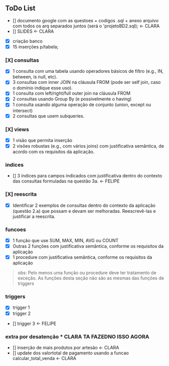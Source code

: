 ## ToDo List
- [] documento google com as questoes + codigos .sql  + anexo arquivo com todos os arq separados juntos (será o 'projetoBD2.sql); <- CLARA
- [] SLIDES <- CLARA
- [X] criação banco 
- [X] 15 inserções p/tabela;
### [X] consultas 
- [X] 1 consulta com uma tabela usando operadores básicos de filtro (e.g., IN,  between, is null, etc).  
- [X]  3 consultas com inner JOIN na cláusula FROM (pode ser self join, caso o  domínio indique esse uso).  
- [X] 1 consulta com left/right/full outer join na cláusula FROM 
- [X] 2 consultas usando Group By (e possivelmente o having) 
- [X] 1 consulta usando alguma operação de conjunto (union, except ou  
intersect) 
- [X] 2 consultas que usem subqueries.
### [X] views
- [X] 1 visão que permita inserção  
- [x] 2 visões robustas (e.g., com vários joins) com justificativa semântica, de acordo com os  requisitos da aplicação. 

### indices
- [] 3 índices para campos indicados com justificativa dentro do contexto das consultas  formuladas na questão 3a. <- FELIPE

### [X] reescrita
- [X]  Identificar 2 exemplos de consultas dentro do contexto da aplicação (questão 2.a) que  possam e devam ser melhoradas. Reescrevê-las e justificar a reescrita.  

### funcoes

- [X] 1 função que use SUM, MAX, MIN, AVG ou COUNT
- [X] Outras 2 funções com justificativa semântica, conforme os requisitos da aplicação
- [x] 1 procedure com justificativa semântica, conforme os requisitos da aplicação

> obs: Pelo menos uma função ou procedure deve ter tratamento de exceção. As funções desta seção não são as mesmas das funções de triggers 

### triggers
- [X] trigger 1
- [X] trigger 2
- [] trigger 3 <- FELIPE
### extra por desatenção * CLARA TA FAZEDNO ISSO AGORA
- [] inserção de mais produtos por artesão <- CLARA
- [] update dos valortotal de pagamento usando a funcao calcular_total_venda <- CLARA
